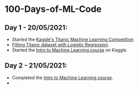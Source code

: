 # 100-Days-of-ML-Code

## Day 1 - 20/05/2021:
* Started the [Kaggle's Titanic Machine Learning Competition](https://www.kaggle.com/c/titanic)
* [Fitting Titanic dataset with Logistic Regression](https://www.kaggle.com/arthbr11/getting-started-with-titanic-dataset).
* Started the [Intro to Machine Learning course](https://www.kaggle.com/learn/intro-to-machine-learning) on Kaggle.

## Day 2 - 21/05/2021:
* Completed the [Intro to Machine Learning course](https://www.kaggle.com/arthbr11/exercise-machine-learning-competitions).
* 
